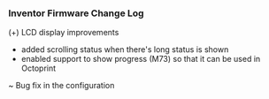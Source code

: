###  Inventor Firmware Change Log

(+) LCD display improvements
- added scrolling status when there's long status is shown
- enabled support to show progress (M73) so that it can be used in Octoprint

~ Bug fix in the configuration
